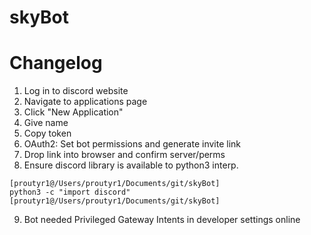 # skyBot

# Changelog
 1. Log in to discord website
 2. Navigate to applications page
 3. Click "New Application"
 4. Give name
 5. Copy token
 6. OAuth2: Set bot permissions and generate invite link
 7. Drop link into browser and confirm server/perms
 8. Ensure discord library is available to python3 interp.
 ```
[proutyr1@/Users/proutyr1/Documents/git/skyBot]
python3 -c "import discord"
[proutyr1@/Users/proutyr1/Documents/git/skyBot]
```
9. Bot needed Privileged Gateway Intents in developer settings online
